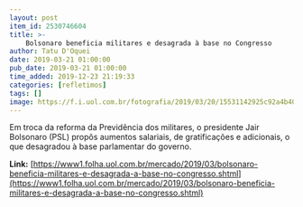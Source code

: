 ```yaml
---
layout: post
item_id: 2530746604
title: >-
    Bolsonaro beneficia militares e desagrada à base no Congresso
author: Tatu D'Oquei
date: 2019-03-21 01:00:00
pub_date: 2019-03-21 01:00:00
time_added: 2019-12-23 21:19:33
categories: [refletimos]
tags: []
image: https://f.i.uol.com.br/fotografia/2019/03/20/15531142925c92a4b40c9a0_1553114292_3x2_rt.jpg
---
```


Em troca da reforma da Previdência dos militares, o presidente Jair Bolsonaro (PSL) propôs aumentos salariais, de gratificações e adicionais, o que desagradou à base parlamentar do governo.

**Link:** [https://www1.folha.uol.com.br/mercado/2019/03/bolsonaro-beneficia-militares-e-desagrada-a-base-no-congresso.shtml](https://www1.folha.uol.com.br/mercado/2019/03/bolsonaro-beneficia-militares-e-desagrada-a-base-no-congresso.shtml)

